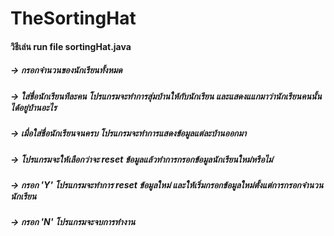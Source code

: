 # TheSortingHat
#### วิธีเล่น  run file sortingHat.java
##### -> กรอกจำนวนของนักเรียนทั้งหมด
##### -> ใส่ชื่อนักเรียนทีละคน โปรแกรมจะทำการสุ่มบ้านให้กับนักเรียน และแสดงแแกมาว่านักเรียนคนนั้นได้อยู่บ้านอะไร
##### -> เมื่อใส่ชื่อนักเรียนจนครบ โปรแกรมจะทำการแสดงข้อมูลแต่ละบ้านออกมา
##### -> โปรแกรมจะให้เลือกว่าจะ reset ข้อมูลแล้วทำการกรอกข้อมูลนักเรียนใหม่หรือไม่
#####   -> กรอก 'Y' โปรแกรมจะทำการ reset ข้อมูลใหม่ และให้เริ่มกรอกข้อมูลใหม่ตั้งแต่การกรอกจำนวนนักเรียน
#####   -> กรอก 'N' โปรแกรมจะจบการทำงาน
